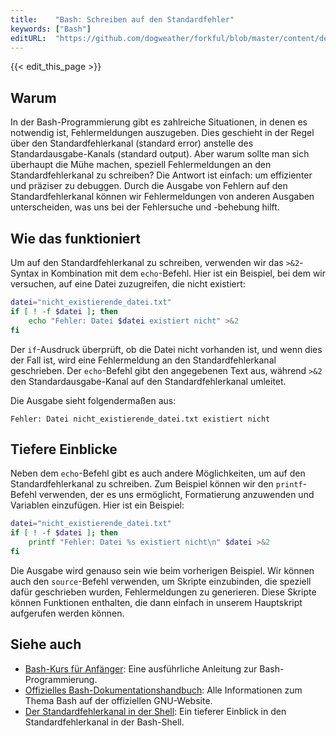 ```yaml
---
title:    "Bash: Schreiben auf den Standardfehler"
keywords: ["Bash"]
editURL:  "https://github.com/dogweather/forkful/blob/master/content/de/bash/writing-to-standard-error.md"
---
```


{{< edit_this_page >}}

## Warum

In der Bash-Programmierung gibt es zahlreiche Situationen, in denen es notwendig ist, Fehlermeldungen auszugeben. Dies geschieht in der Regel über den Standardfehlerkanal (standard error) anstelle des Standardausgabe-Kanals (standard output). Aber warum sollte man sich überhaupt die Mühe machen, speziell Fehlermeldungen an den Standardfehlerkanal zu schreiben? Die Antwort ist einfach: um effizienter und präziser zu debuggen. Durch die Ausgabe von Fehlern auf den Standardfehlerkanal können wir Fehlermeldungen von anderen Ausgaben unterscheiden, was uns bei der Fehlersuche und -behebung hilft.

## Wie das funktioniert

Um auf den Standardfehlerkanal zu schreiben, verwenden wir das `>&2`-Syntax in Kombination mit dem `echo`-Befehl. Hier ist ein Beispiel, bei dem wir versuchen, auf eine Datei zuzugreifen, die nicht existiert:

```Bash
datei="nicht_existierende_datei.txt"
if [ ! -f $datei ]; then
    echo "Fehler: Datei $datei existiert nicht" >&2
fi
```

Der `if`-Ausdruck überprüft, ob die Datei nicht vorhanden ist, und wenn dies der Fall ist, wird eine Fehlermeldung an den Standardfehlerkanal geschrieben. Der `echo`-Befehl gibt den angegebenen Text aus, während `>&2` den Standardausgabe-Kanal auf den Standardfehlerkanal umleitet.

Die Ausgabe sieht folgendermaßen aus:

`Fehler: Datei nicht_existierende_datei.txt existiert nicht`

## Tiefere Einblicke

Neben dem `echo`-Befehl gibt es auch andere Möglichkeiten, um auf den Standardfehlerkanal zu schreiben. Zum Beispiel können wir den `printf`-Befehl verwenden, der es uns ermöglicht, Formatierung anzuwenden und Variablen einzufügen. Hier ist ein Beispiel:

```Bash
datei="nicht_existierende_datei.txt"
if [ ! -f $datei ]; then
    printf "Fehler: Datei %s existiert nicht\n" $datei >&2
fi
```

Die Ausgabe wird genauso sein wie beim vorherigen Beispiel. Wir können auch den `source`-Befehl verwenden, um Skripte einzubinden, die speziell dafür geschrieben wurden, Fehlermeldungen zu generieren. Diese Skripte können Funktionen enthalten, die dann einfach in unserem Hauptskript aufgerufen werden können.

## Siehe auch

- [Bash-Kurs für Anfänger](https://wiki.ubuntuusers.de/Bash/Scripting-Tutorial/): Eine ausführliche Anleitung zur Bash-Programmierung.
- [Offizielles Bash-Dokumentationshandbuch](https://www.gnu.org/software/bash/manual/bash.html): Alle Informationen zum Thema Bash auf der offiziellen GNU-Website.
- [Der Standardfehlerkanal in der Shell](https://www.baeldung.com/linux/standard-error-redirect-bash): Ein tieferer Einblick in den Standardfehlerkanal in der Bash-Shell.